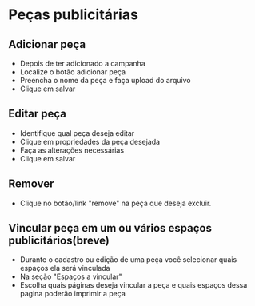 # Peças publicitárias

## Adicionar peça
* Depois de ter adicionado a campanha
* Localize o botão adicionar peça
* Preencha o nome da peça e faça upload do arquivo
* Clique em salvar

## Editar peça
* Identifique qual peça deseja editar
* Clique em propriedades da peça desejada
* Faça as alterações necessárias
* Clique em salvar

## Remover
* Clique no botão/link "remove" na peça que deseja excluir.

## Vincular peça em um ou vários espaços publicitários(breve)
* Durante o cadastro ou edição de uma peça você selecionar quais espaços ela será vinculada
* Na seção "Espaços a vincular"
* Escolha quais páginas deseja vincular a peça e quais espaços dessa pagina poderão imprimir a peça